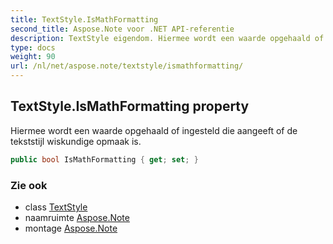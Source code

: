 ```yaml
---
title: TextStyle.IsMathFormatting
second_title: Aspose.Note voor .NET API-referentie
description: TextStyle eigendom. Hiermee wordt een waarde opgehaald of ingesteld die aangeeft of de tekststijl wiskundige opmaak is.
type: docs
weight: 90
url: /nl/net/aspose.note/textstyle/ismathformatting/
---
```

## TextStyle.IsMathFormatting property

Hiermee wordt een waarde opgehaald of ingesteld die aangeeft of de tekststijl wiskundige opmaak is.

```csharp
public bool IsMathFormatting { get; set; }
```

### Zie ook

* class [TextStyle](../)
* naamruimte [Aspose.Note](../../textstyle/)
* montage [Aspose.Note](../../../)


